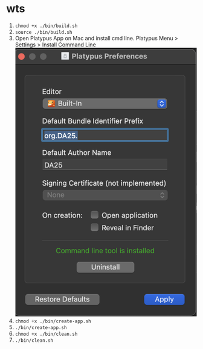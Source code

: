 # wts

1. `chmod +x ./bin/build.sh`
2. `source ./bin/build.sh`
3. Open Platypus App on Mac and install cmd line. Platypus Menu > Settings > Install Command Line
![Platypus install cmd](assets/platypus-settings.png)
4. `chmod +x ./bin/create-app.sh`
5. `./bin/create-app.sh`
6. `chmod +x ./bin/clean.sh`
7. `./bin/clean.sh`
